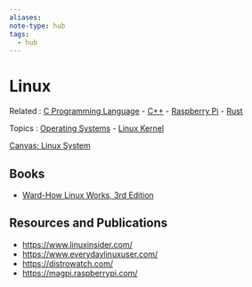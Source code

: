 ```yaml
---
aliases:
note-type: hub
tags:
  - hub
---
```


# Linux

Related : [C Programming Language](C%20Programming%20Language) - [C++](C++) - [Raspberry Pi](Raspberry%20Pi.md) - [Rust](4-hub-notes-🚉/Rust.md)

Topics : [Operating Systems](Operating%20Systems) - [Linux Kernel](../3-permanent-notes-🧲/Linux%20Kernel.md)

[Canvas: Linux System](../Linux%20System.canvas)

## Books

- [Ward-How Linux Works, 3rd Edition](../kindle-highlights/Ward-How%20Linux%20Works,%203rd%20Edition.md)

## Resources and Publications

- <https://www.linuxinsider.com/>
- <https://www.everydaylinuxuser.com/>
- <https://distrowatch.com/>
- <https://magpi.raspberrypi.com/>
